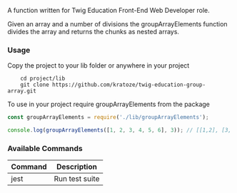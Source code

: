 A function written for Twig Education Front-End Web Developer role.

Given an array and a number of divisions the groupArrayElements function divides the array and returns the chunks as nested arrays.

### Usage

Copy the project to your lib folder or anywhere in your project

```
	cd project/lib
	git clone https://github.com/kratoze/twig-education-group-array.git
```

To use in your project require groupArrayElements from the package

```javascript
const groupArrayElements = require('./lib/groupArrayElements');

console.log(groupArrayElements([1, 2, 3, 4, 5, 6], 3)); // [[1,2], [3, 4], [5,6]]
```

### Available Commands

| Command | Description    |
| ------- | -------------- |
| jest    | Run test suite |
